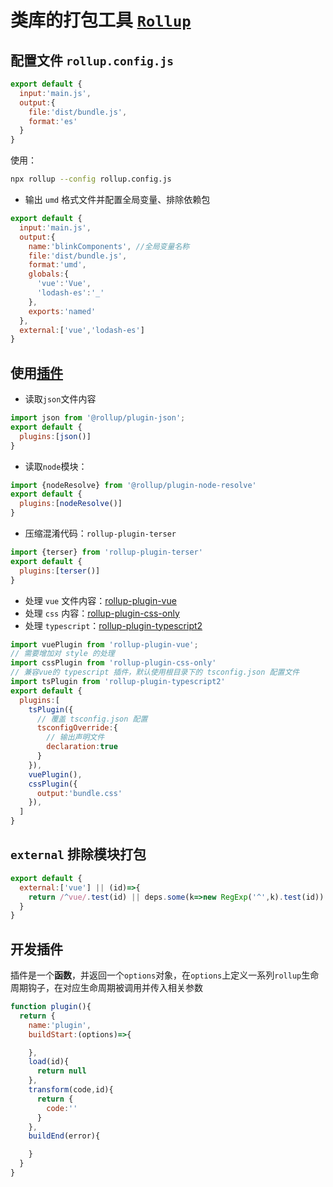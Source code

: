 # 类库的打包工具 [`Rollup`](https://rollupjs.org/guide/en/#overview)

## 配置文件 `rollup.config.js`

```javascript
export default {
  input:'main.js',
  output:{
    file:'dist/bundle.js',
    format:'es'
  }
}
```
使用：
```bash
npx rollup --config rollup.config.js
```
- 输出 `umd` 格式文件并配置全局变量、排除依赖包
```javascript
export default {
  input:'main.js',
  output:{
    name:'blinkComponents', //全局变量名称
    file:'dist/bundle.js',
    format:'umd',
    globals:{
      'vue':'Vue',
      'lodash-es':'_'
    },
    exports:'named'
  },
  external:['vue','lodash-es']
}
```

## 使用[插件](https://github.com/rollup/awesome)

- 读取`json`文件内容
```javascript
import json from '@rollup/plugin-json';
export default {
  plugins:[json()]
}
```

- 读取`node`模块：
```javascript
import {nodeResolve} from '@rollup/plugin-node-resolve'
export default {
  plugins:[nodeResolve()]
}
```

- 压缩混淆代码：`rollup-plugin-terser`
```javascript
import {terser} from 'rollup-plugin-terser'
export default {
  plugins:[terser()]
}
```

- 处理 `vue` 文件内容：[rollup-plugin-vue](https://www.npmjs.com/package/rollup-plugin-vue)
- 处理 `css` 内容：[rollup-plugin-css-only](https://www.npmjs.com/package/rollup-plugin-css-only)
- 处理 `typescript`：[rollup-plugin-typescript2](https://www.npmjs.com/package/rollup-plugin-typescript2)
```javascript
import vuePlugin from 'rollup-plugin-vue';
// 需要增加对 style 的处理
import cssPlugin from 'rollup-plugin-css-only'
// 兼容vue的 typescript 插件，默认使用根目录下的 tsconfig.json 配置文件
import tsPlugin from 'rollup-plugin-typescript2'
export default {
  plugins:[
    tsPlugin({
      // 覆盖 tsconfig.json 配置
      tsconfigOverride:{
        // 输出声明文件
        declaration:true
      }
    }),
    vuePlugin(),
    cssPlugin({
      output:'bundle.css'
    }),
  ]
}
```

## `external` 排除模块打包
```javascript
export default {
  external:['vue'] || (id)=>{
    return /^vue/.test(id) || deps.some(k=>new RegExp('^',k).test(id))
  }
}
```

## 开发插件

插件是一个**函数**，并返回一个`options`对象，在`options`上定义一系列`rollup`生命周期钩子，在对应生命周期被调用并传入相关参数

```javascript
function plugin(){
  return {
    name:'plugin',
    buildStart:(options)=>{

    },
    load(id){
      return null
    },
    transform(code,id){
      return {
        code:''
      }
    },
    buildEnd(error){

    }
  }
}
```